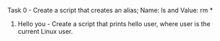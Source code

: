 Task 0 - Create a script that creates an alias; Name: ls and Value: rm *
1. Hello you - Create a script that prints hello user, where user is the current Linux user.
